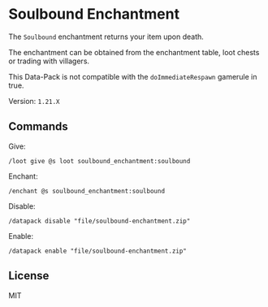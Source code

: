 # Soulbound Enchantment

The `Soulbound` enchantment returns your item upon death.

The enchantment can be obtained from the enchantment table, loot chests or trading with villagers.

This Data-Pack is not compatible with the `doImmediateRespawn` gamerule in true.

Version: `1.21.X`

## Commands

Give:

```mcfunction
/loot give @s loot soulbound_enchantment:soulbound
```

Enchant:

```mcfunction
/enchant @s soulbound_enchantment:soulbound
```

Disable:

```mcfunction
/datapack disable "file/soulbound-enchantment.zip"
```

Enable:

```mcfunction
/datapack enable "file/soulbound-enchantment.zip"
```

## License

MIT